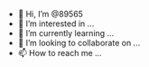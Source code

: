 - 👋 Hi, I’m @89565
- 👀 I’m interested in ...
- 🌱 I’m currently learning ...
- 💞️ I’m looking to collaborate on ...
- 📫 How to reach me ...

<!---
89565/89565 is a ✨ special ✨ repository because its `README.md` (this file) appears on your GitHub profile.
You can click the Preview link to take a look at your changes.
